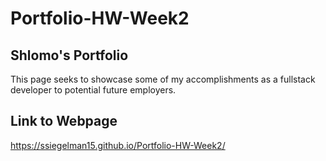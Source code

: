 # Portfolio-HW-Week2

## Shlomo's Portfolio

This page seeks to showcase some of my accomplishments as a fullstack developer to potential future employers.

## Link to Webpage

https://ssiegelman15.github.io/Portfolio-HW-Week2/
